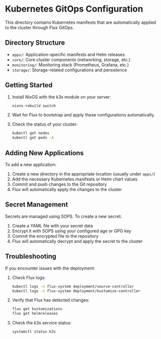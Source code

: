 # Kubernetes GitOps Configuration

This directory contains Kubernetes manifests that are automatically applied to the cluster through Flux GitOps.

## Directory Structure

- `apps/`: Application-specific manifests and Helm releases
- `core/`: Core cluster components (networking, storage, etc.)
- `monitoring/`: Monitoring stack (Prometheus, Grafana, etc.)
- `storage/`: Storage-related configurations and persistence

## Getting Started

1. Install NixOS with the k3s module on your server:
   ```bash
   nixos-rebuild switch
   ```

2. Wait for Flux to bootstrap and apply these configurations automatically.

3. Check the status of your cluster:
   ```bash
   kubectl get nodes
   kubectl get pods -A
   ```

## Adding New Applications

To add a new application:

1. Create a new directory in the appropriate location (usually under `apps/`)
2. Add the necessary Kubernetes manifests or Helm chart values
3. Commit and push changes to the Git repository
4. Flux will automatically apply the changes to the cluster

## Secret Management

Secrets are managed using SOPS. To create a new secret:

1. Create a YAML file with your secret data
2. Encrypt it with SOPS using your configured age or GPG key
3. Commit the encrypted file to the repository
4. Flux will automatically decrypt and apply the secret to the cluster

## Troubleshooting

If you encounter issues with the deployment:

1. Check Flux logs:
   ```bash
   kubectl logs -n flux-system deployment/source-controller
   kubectl logs -n flux-system deployment/kustomize-controller
   ```

2. Verify that Flux has detected changes:
   ```bash
   flux get kustomizations
   flux get helmreleases
   ```

3. Check the k3s service status:
   ```bash
   systemctl status k3s
   ```